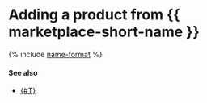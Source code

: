 # Adding a product from {{ marketplace-short-name }}

{% include [name-format](../../../_includes/datalens/operations/datalens-add-marketplace-product.md) %}

#### See also

- [{#T}](../../concepts/marketplace.md)
